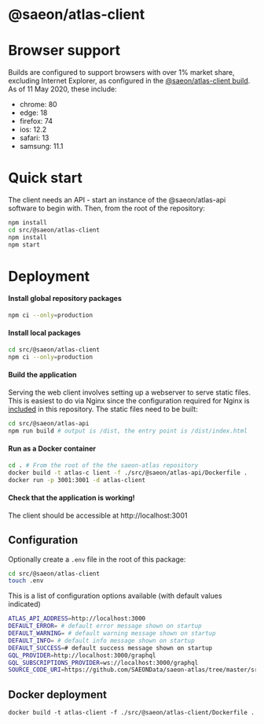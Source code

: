 # @saeon/atlas-client

# Browser support

Builds are configured to support browsers with over 1% market share, excluding Internet Explorer, as configured in the [@saeon/atlas-client build](.browserslistrc). As of 11 May 2020, these include:

- chrome: 80
- edge: 18
- firefox: 74
- ios: 12.2
- safari: 13
- samsung: 11.1

# Quick start

The client needs an API - start an instance of the @saeon/atlas-api software to begin with. Then, from the root of the repository:

```sh
npm install
cd src/@saeon/atlas-client
npm install
npm start
```

# Deployment

#### Install global repository packages

```sh
npm ci --only=production
```

#### Install local packages

```sh
cd src/@saeon/atlas-client
npm ci --only=production
```

#### Build the application

Serving the web client involves setting up a webserver to serve static files. This is easiest to do via Nginx since the configuration required for Nginx is [included](/nginx) in this repository. The static files need to be built:

```sh
cd src/@saeon/atlas-api
npm run build # output is /dist, the entry point is /dist/index.html
```

#### Run as a Docker container

```sh
cd . # From the root of the the saeon-atlas repository
docker build -t atlas-c lient -f ./src/@saeon/atlas-api/Dockerfile .
docker run -p 3001:3001 -d atlas-client
```

#### Check that the application is working!

The client should be accessible at http://localhost:3001

## Configuration

Optionally create a `.env` file in the root of this package:

```sh
cd src/@saeon/atlas-client
touch .env
```

This is a list of configuration options available (with default values indicated)

```sh
ATLAS_API_ADDRESS=http://localhost:3000
DEFAULT_ERROR= # default error message shown on startup
DEFAULT_WARNING= # default warning message shown on startup
DEFAULT_INFO= # default info message shown on startup
DEFAULT_SUCCESS=# default success message shown on startup
GQL_PROVIDER=http://localhost:3000/graphql
GQL_SUBSCRIPTIONS_PROVIDER=ws://localhost:3000/graphql
SOURCE_CODE_URI=https://github.com/SAEONData/saeon-atlas/tree/master/src/@saeon/atlas-client
```

## Docker deployment

```
docker build -t atlas-client -f ./src/@saeon/atlas-client/Dockerfile .
```
